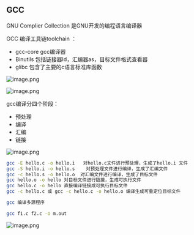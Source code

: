 ## GCC
 GNU Complier Collection  是GNU开发的编程语言编译器

GCC 编译工具链toolchain ：
- gcc-core gcc编译器
- Binutils 包括链接器Id，汇编器as，目标文件格式查看器
- glibc 包含了主要的c语言标准库函数

![image.png](https://yaaame-1317851743.cos.ap-beijing.myqcloud.com/undefinedPasted%20image%2020231202104223.png)

![image.png](https://yaaame-1317851743.cos.ap-beijing.myqcloud.com/undefinedPasted%20image%2020231202104336.png)




gcc编译分四个阶段：
- 预处理 
- 编译
- 汇编
- 链接

![image.png](https://yaaame-1317851743.cos.ap-beijing.myqcloud.com/20231223144215.png)

```bash
gcc -E hello.c -o hello.i   对hello.c文件进行预处理，生成了hello.i 文件
gcc -S hello.i -o hello.s    对预处理文件进行编译，生成了汇编文件
gcc -c hello.s -o hello.o  对汇编文件进行编译，生成了目标文件
gcc hello.o -o hello 对目标文件进行链接，生成可执行文件
gcc hello.c -o hello 直接编译链接成可执行目标文件
gcc -c hello.c 或 gcc -c hello.c -o hello.o 编译生成可重定位目标文件
```

```bash
gcc 编译多源程序

gcc f1.c f2.c -o m.out
```
![image.png](https://yaaame-1317851743.cos.ap-beijing.myqcloud.com/20231223144653.png)

